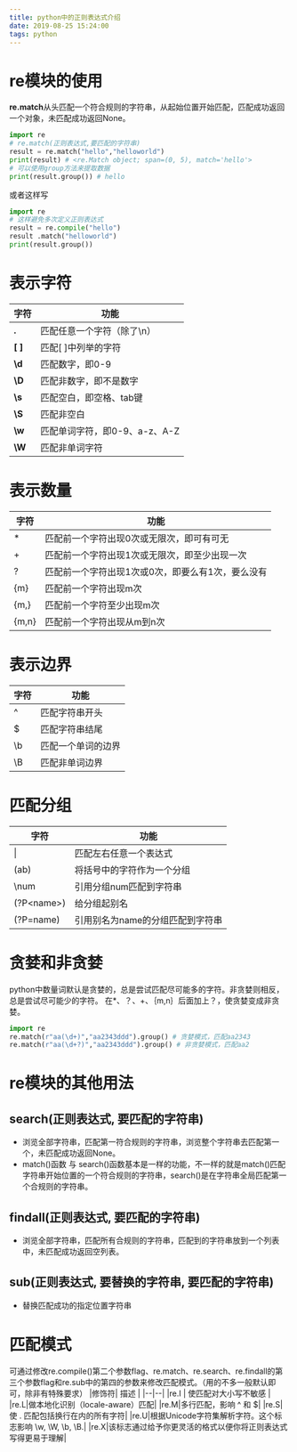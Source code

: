 ```yaml
---
title: python中的正则表达式介绍
date: 2019-08-25 15:24:00
tags: python
---
```




# re模块的使用

**re.match**从头匹配一个符合规则的字符串，从起始位置开始匹配，匹配成功返回一个对象，未匹配成功返回None。
```python
import re
# re.match(正则表达式,要匹配的字符串)
result = re.match("hello","helloworld")
print(result) # <re.Match object; span=(0, 5), match='hello'>
# 可以使用group方法来提取数据
print(result.group()) # hello
```
或者这样写
```python
import re
# 这样避免多次定义正则表达式
result = re.compile("hello")
result .match("helloworld")
print(result.group())
```
# 表示字符
|字符| 功能 |
|--|--|
| **.** | 匹配任意一个字符（除了\n） |
|**[ ]**|匹配[ ]中列举的字符|
|**\d**|匹配数字，即0-9|
|**\D**|匹配非数字，即不是数字|
|**\s**|匹配空白，即空格、tab键|
|**\S**|匹配非空白|
|**\w**|匹配单词字符，即0-9、a-z、A-Z|
|**\W**|匹配非单词字符|

# 表示数量
| 字符 | 功能 |
|--|--|
| * | 匹配前一个字符出现0次或无限次，即可有可无 |
|+|匹配前一个字符出现1次或无限次，即至少出现一次|
|?|匹配前一个字符出现1次或0次，即要么有1次，要么没有|
|{m}|匹配前一个字符出现m次|
|{m,}|匹配前一个字符至少出现m次|
|{m,n}|匹配前一个字符出现从m到n次|
# 表示边界
|字符| 功能 |
|--|--|
| ^ | 匹配字符串开头 |
|$|匹配字符串结尾|
|\b|匹配一个单词的边界|
|\B|匹配非单词边界|
# 匹配分组
|字符| 功能 |
|--|--|
| \| | 匹配左右任意一个表达式 |
|(ab)|将括号中的字符作为一个分组|
|\num|引用分组num匹配到字符串|
|(?P\<name>)|给分组起别名|
|(?P=name)|引用别名为name的分组匹配到字符串|

# 贪婪和非贪婪
python中数量词默认是贪婪的，总是尝试匹配尽可能多的字符。非贪婪则相反，总是尝试尽可能少的字符。
在*、？、+、｛m,n｝后面加上？，使贪婪变成非贪婪。
```python
import re
re.match(r"aa(\d+)","aa2343ddd").group() # 贪婪模式，匹配aa2343
re.match(r"aa(\d+?)","aa2343ddd").group() # 非贪婪模式，匹配aa2
```
# re模块的其他用法
## search(正则表达式, 要匹配的字符串)
- 浏览全部字符串，匹配第一符合规则的字符串，浏览整个字符串去匹配第一个，未匹配成功返回None。
- match()函数 与 search()函数基本是一样的功能，不一样的就是match()匹配字符串开始位置的一个符合规则的字符串，search()是在字符串全局匹配第一个合规则的字符串。
## findall(正则表达式, 要匹配的字符串)
- 浏览全部字符串，匹配所有合规则的字符串，匹配到的字符串放到一个列表中，未匹配成功返回空列表。
## sub(正则表达式, 要替换的字符串, 要匹配的字符串)
- 替换匹配成功的指定位置字符串

# 匹配模式
可通过修改re.compile()第二个参数flag、re.match、re.search、re.findall的第三个参数flag和re.sub中的第四的参数来修改匹配模式。（用的不多一般默认即可，除非有特殊要求）
|修饰符| 描述 |
|--|--|
|re.I  | 使匹配对大小写不敏感 |
|re.L|做本地化识别（locale-aware）匹配|
|re.M|多行匹配，影响 ^ 和 $|
|re.S|使 . 匹配包括换行在内的所有字符|
|re.U|根据Unicode字符集解析字符。这个标志影响 \w, \W, \b, \B.|
|re.X|该标志通过给予你更灵活的格式以便你将正则表达式写得更易于理解|



